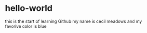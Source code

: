 # hello-world
this is the start of learning Github 
my name is cecil meadows and my favorive color is blue
